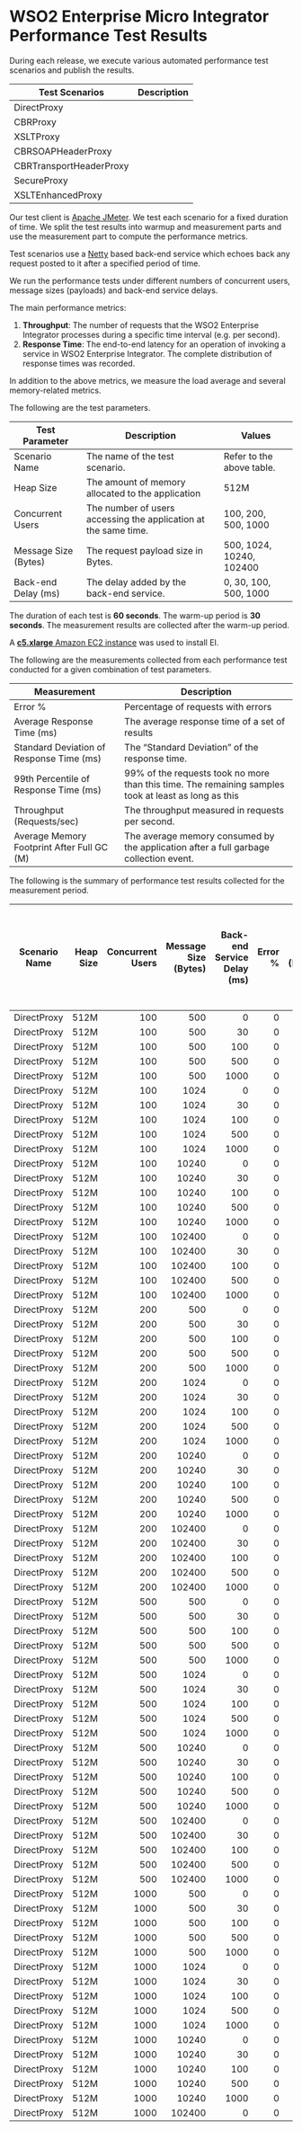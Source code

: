 # WSO2 Enterprise Micro Integrator Performance Test Results

During each release, we execute various automated performance test scenarios and publish the results.

| Test Scenarios | Description |
| --- | --- |
| DirectProxy |  |
| CBRProxy |  |
| XSLTProxy |  |
| CBRSOAPHeaderProxy |  |
| CBRTransportHeaderProxy |  |
| SecureProxy |  |
| XSLTEnhancedProxy |  |

Our test client is [Apache JMeter](https://jmeter.apache.org/index.html). We test each scenario for a fixed duration of
time. We split the test results into warmup and measurement parts and use the measurement part to compute the
performance metrics.

Test scenarios use a [Netty](https://netty.io/) based back-end service which echoes back any request
posted to it after a specified period of time.

We run the performance tests under different numbers of concurrent users, message sizes (payloads) and back-end service
delays.

The main performance metrics:

1. **Throughput**: The number of requests that the WSO2 Enterprise Integrator processes during a specific time interval (e.g. per second).
2. **Response Time**: The end-to-end latency for an operation of invoking a service in WSO2 Enterprise  Integrator. The complete distribution of response times was recorded.

In addition to the above metrics, we measure the load average and several memory-related metrics.

The following are the test parameters.

| Test Parameter | Description | Values |
| --- | --- | --- |
| Scenario Name | The name of the test scenario. | Refer to the above table. |
| Heap Size | The amount of memory allocated to the application | 512M |
| Concurrent Users | The number of users accessing the application at the same time. | 100, 200, 500, 1000 |
| Message Size (Bytes) | The request payload size in Bytes. | 500, 1024, 10240, 102400 |
| Back-end Delay (ms) | The delay added by the back-end service. | 0, 30, 100, 500, 1000 |

The duration of each test is **60 seconds**. The warm-up period is **30 seconds**.
The measurement results are collected after the warm-up period.

A [**c5.xlarge** Amazon EC2 instance](https://aws.amazon.com/ec2/instance-types/) was used to install EI.

The following are the measurements collected from each performance test conducted for a given combination of
test parameters.

| Measurement | Description |
| --- | --- |
| Error % | Percentage of requests with errors |
| Average Response Time (ms) | The average response time of a set of results |
| Standard Deviation of Response Time (ms) | The “Standard Deviation” of the response time. |
| 99th Percentile of Response Time (ms) | 99% of the requests took no more than this time. The remaining samples took at least as long as this |
| Throughput (Requests/sec) | The throughput measured in requests per second. |
| Average Memory Footprint After Full GC (M) | The average memory consumed by the application after a full garbage collection event. |

The following is the summary of performance test results collected for the measurement period.

|  Scenario Name | Heap Size | Concurrent Users | Message Size (Bytes) | Back-end Service Delay (ms) | Error % | Throughput (Requests/sec) | Average Response Time (ms) | Standard Deviation of Response Time (ms) | 99th Percentile of Response Time (ms) | WSO2 Enterprise Micro Integrator GC Throughput (%) | Average WSO2 Enterprise Micro Integrator Memory Footprint After Full GC (M) |
|---|---:|---:|---:|---:|---:|---:|---:|---:|---:|---:|---:|
|  DirectProxy | 512M | 100 | 500 | 0 | 0 | 753.09 | 100.67 | 47.46 | 201 | 98.58 | 28.156 |
|  DirectProxy | 512M | 100 | 500 | 30 | 0 | 813.35 | 99.47 | 27.81 | 200 | 98.66 | 28.16 |
|  DirectProxy | 512M | 100 | 500 | 100 | 0 | 662.6 | 126.89 | 39.46 | 205 | 98.59 | 28.203 |
|  DirectProxy | 512M | 100 | 500 | 500 | 0 | 171.22 | 503.94 | 11.93 | 571 | 99.48 | 28.158 |
|  DirectProxy | 512M | 100 | 500 | 1000 | 0 | 87.61 | 1004.46 | 11.97 | 1071 | 99.47 | 28.107 |
|  DirectProxy | 512M | 100 | 1024 | 0 | 0 | 828.75 | 108.59 | 47.65 | 203 | 98.2 | 28.181 |
|  DirectProxy | 512M | 100 | 1024 | 30 | 0 | 1091.02 | 83.36 | 31.2 | 198 | 98.3 | 28.117 |
|  DirectProxy | 512M | 100 | 1024 | 100 | 0 | 790.64 | 116.21 | 32.49 | 199 | 98.9 | 24.003 |
|  DirectProxy | 512M | 100 | 1024 | 500 | 0 | 183.79 | 502.77 | 21.26 | 571 | 99.48 | 28.119 |
|  DirectProxy | 512M | 100 | 1024 | 1000 | 0 | 91.83 | 1005.75 | 21.92 | 1095 | 99.69 | 28.26 |
|  DirectProxy | 512M | 100 | 10240 | 0 | 0 | 640.28 | 146.25 | 54.64 | 295 | 98.57 | 28.189 |
|  DirectProxy | 512M | 100 | 10240 | 30 | 0 | 794.9 | 118.21 | 45.3 | 215 | 98.54 | 28.134 |
|  DirectProxy | 512M | 100 | 10240 | 100 | 0 | 692.93 | 136.27 | 50.18 | 289 | 98.37 | 28.224 |
|  DirectProxy | 512M | 100 | 10240 | 500 | 0 | 209.28 | 452.16 | 138.03 | 599 | 99.58 | 28.194 |
|  DirectProxy | 512M | 100 | 10240 | 1000 | 0 | 97.5 | 970.57 | 189.98 | 1103 | 99.65 | 28.204 |
|  DirectProxy | 512M | 100 | 102400 | 0 | 0 | 207.49 | 459.68 | 112.99 | 711 | 99.29 | 28.149 |
|  DirectProxy | 512M | 100 | 102400 | 30 | 0 | 252.67 | 378.38 | 109.38 | 695 | 99.31 | 28.17 |
|  DirectProxy | 512M | 100 | 102400 | 100 | 0 | 224.26 | 427.23 | 127.76 | 791 | 99.27 | 28.125 |
|  DirectProxy | 512M | 100 | 102400 | 500 | 0 | 236.55 | 405.41 | 207.54 | 699 | 99.45 | 28.107 |
|  DirectProxy | 512M | 100 | 102400 | 1000 | 0 | 177.61 | 539.46 | 411.43 | 1103 | 99.36 | 28.088 |
|  DirectProxy | 512M | 200 | 500 | 0 | 0 | 1090.76 | 176.54 | 74.93 | 397 | 97.66 | 28.176 |
|  DirectProxy | 512M | 200 | 500 | 30 | 0 | 1156.26 | 166.69 | 63.34 | 309 | 97.48 | 28.222 |
|  DirectProxy | 512M | 200 | 500 | 100 | 0 | 1026.3 | 188.21 | 66.48 | 395 | 97.58 | 28.191 |
|  DirectProxy | 512M | 200 | 500 | 500 | 0 | 372.76 | 518.84 | 38.28 | 607 | 99.15 | 28.123 |
|  DirectProxy | 512M | 200 | 500 | 1000 | 0 | 191.43 | 1010.02 | 59.03 | 1103 | 99.59 | 28.131 |
|  DirectProxy | 512M | 200 | 1024 | 0 | 0 | 1195.23 | 162.24 | 69.92 | 391 | 97.4 | 28.269 |
|  DirectProxy | 512M | 200 | 1024 | 30 | 0 | 1208.78 | 160.52 | 63.44 | 313 | 97.29 | 28.097 |
|  DirectProxy | 512M | 200 | 1024 | 100 | 0 | 1027.93 | 189 | 67.49 | 395 | 97.51 | 28.137 |
|  DirectProxy | 512M | 200 | 1024 | 500 | 0 | 381.88 | 509 | 28.14 | 599 | 99.36 | 28.125 |
|  DirectProxy | 512M | 200 | 1024 | 1000 | 0 | 192.92 | 1008.34 | 65.33 | 1103 | 99.56 | 28.104 |
|  DirectProxy | 512M | 200 | 10240 | 0 | 0 | 775.34 | 251.5 | 83.4 | 493 | 98.07 | 28.17 |
|  DirectProxy | 512M | 200 | 10240 | 30 | 0 | 860.42 | 226.74 | 79.07 | 407 | 98.03 | 28.194 |
|  DirectProxy | 512M | 200 | 10240 | 100 | 0 | 810.5 | 240.88 | 73.9 | 487 | 98.05 | 28.183 |
|  DirectProxy | 512M | 200 | 10240 | 500 | 0 | 433.88 | 449.97 | 141.9 | 599 | 99.31 | 28.197 |
|  DirectProxy | 512M | 200 | 10240 | 1000 | 0 | 219.87 | 888.29 | 314.53 | 1103 | 99.51 | 24.144 |
|  DirectProxy | 512M | 200 | 102400 | 0 | 0 | 250.86 | 779.6 | 199.27 | 1399 | 99.25 | 28.127 |
|  DirectProxy | 512M | 200 | 102400 | 30 | 0 | 279.65 | 699.79 | 192.28 | 1303 | 99.26 | 28.084 |
|  DirectProxy | 512M | 200 | 102400 | 100 | 0 | 255.26 | 766.97 | 203.43 | 1399 | 99.08 | 28.142 |
|  DirectProxy | 512M | 200 | 102400 | 500 | 0 | 250.52 | 781.55 | 199.38 | 1303 | 99.23 | 28.022 |
|  DirectProxy | 512M | 200 | 102400 | 1000 | 0 | 262.48 | 745.35 | 391.51 | 1399 | 99.28 | 28.143 |
|  DirectProxy | 512M | 500 | 500 | 0 | 0 | 1178.6 | 416.14 | 147.15 | 807 | 95.8 | 28.219 |
|  DirectProxy | 512M | 500 | 500 | 30 | 0 | 1237.37 | 396.5 | 147.52 | 807 | 95.44 | 28.144 |
|  DirectProxy | 512M | 500 | 500 | 100 | 0 | 1105.82 | 443.86 | 150.53 | 903 | 95.47 | 28.147 |
|  DirectProxy | 512M | 500 | 500 | 500 | 0 | 913.11 | 537.5 | 55.67 | 707 | 96.78 | 28.179 |
|  DirectProxy | 512M | 500 | 500 | 1000 | 0 | 483.53 | 1014.52 | 39.85 | 1111 | 98.59 | 28.144 |
|  DirectProxy | 512M | 500 | 1024 | 0 | 0 | 1189.79 | 413.08 | 150.93 | 891 | 95.2 | 28.354 |
|  DirectProxy | 512M | 500 | 1024 | 30 | 0 | 1258.2 | 390.82 | 145.35 | 803 | 95.02 | 28.159 |
|  DirectProxy | 512M | 500 | 1024 | 100 | 0 | 1113.01 | 441.91 | 146.44 | 899 | 95.28 | 28.142 |
|  DirectProxy | 512M | 500 | 1024 | 500 | 0 | 922.37 | 533.16 | 52.57 | 707 | 96.38 | 28.211 |
|  DirectProxy | 512M | 500 | 1024 | 1000 | 0 | 482.39 | 1019.56 | 40.58 | 1111 | 98.41 | 28.237 |
|  DirectProxy | 512M | 500 | 10240 | 0 | 0 | 835.56 | 589.22 | 159.06 | 1011 | 96.68 | 28.142 |
|  DirectProxy | 512M | 500 | 10240 | 30 | 0 | 855.33 | 575.58 | 173.83 | 1103 | 96.21 | 28.232 |
|  DirectProxy | 512M | 500 | 10240 | 100 | 0 | 816.56 | 603.24 | 175.83 | 1111 | 96.38 | 28.122 |
|  DirectProxy | 512M | 500 | 10240 | 500 | 0 | 809.85 | 608.16 | 159.22 | 999 | 96.64 | 28.159 |
|  DirectProxy | 512M | 500 | 10240 | 1000 | 0 | 535.34 | 919.51 | 263.08 | 1111 | 98.6 | 28.05 |
|  DirectProxy | 512M | 500 | 102400 | 0 | 0 | 262.29 | 1876.52 | 435.51 | 3311 | 98.72 | 28.163 |
|  DirectProxy | 512M | 500 | 102400 | 30 | 0 | 277.51 | 1774.03 | 426.62 | 3199 | 98.74 | 28.114 |
|  DirectProxy | 512M | 500 | 102400 | 100 | 0 | 262.58 | 1875.25 | 460.75 | 3407 | 98.67 | 28.173 |
|  DirectProxy | 512M | 500 | 102400 | 500 | 0 | 264.45 | 1862.68 | 438.13 | 3311 | 98.88 | 28.188 |
|  DirectProxy | 512M | 500 | 102400 | 1000 | 0 | 257.36 | 1914.29 | 426.47 | 3423 | 98.8 | 28.126 |
|  DirectProxy | 512M | 1000 | 500 | 0 | 0 | 1170.97 | 842.43 | 284.7 | 1695 | 88.93 | 134.961 |
|  DirectProxy | 512M | 1000 | 500 | 30 | 0 | 1194.47 | 826.1 | 303.64 | 1791 | 88.85 | 136.14 |
|  DirectProxy | 512M | 1000 | 500 | 100 | 0 | 1118.46 | 882.35 | 304.69 | 1807 | 89.67 | 135.146 |
|  DirectProxy | 512M | 1000 | 500 | 500 | 0 | 1093.93 | 902.19 | 207 | 1607 | 91.57 | 122.247 |
|  DirectProxy | 512M | 1000 | 500 | 1000 | 0 | 892.17 | 1105.88 | 116.75 | 1511 | 94.06 | 87.222 |
|  DirectProxy | 512M | 1000 | 1024 | 0 | 0 | 1136.65 | 868.92 | 301.5 | 1719 | 88.81 | 135.445 |
|  DirectProxy | 512M | 1000 | 1024 | 30 | 0 | 1286 | 768.43 | 265.03 | 1519 | 89.11 | 137.67 |
|  DirectProxy | 512M | 1000 | 1024 | 100 | 0 | 1237.43 | 798.69 | 257.37 | 1599 | 90.14 | 135.707 |
|  DirectProxy | 512M | 1000 | 1024 | 500 | 0 | 1173.15 | 842.35 | 176.04 | 1407 | 92.34 | 123.997 |
|  DirectProxy | 512M | 1000 | 1024 | 1000 | 0 | 915.32 | 1078.74 | 99.99 | 1495 | 94.65 | 87.22 |
|  DirectProxy | 512M | 1000 | 10240 | 0 | 0 | 879.73 | 1123.22 | 291.85 | 1991 | 90.84 | 142.36 |
|  DirectProxy | 512M | 1000 | 10240 | 30 | 0 | 890.27 | 1110.43 | 310.89 | 2007 | 91.06 | 142.293 |
|  DirectProxy | 512M | 1000 | 10240 | 100 | 0 | 858.4 | 1151.84 | 328.74 | 2111 | 91.94 | 142.454 |
|  DirectProxy | 512M | 1000 | 10240 | 500 | 0 | 855.62 | 1145.86 | 276.71 | 2007 | 94.38 | 116.223 |
|  DirectProxy | 512M | 1000 | 10240 | 1000 | 0 | 790.54 | 1210.33 | 374.02 | 1999 | 94.95 | 86.52 |
|  DirectProxy | 512M | 1000 | 102400 | 0 | 0 | 232.21 | 4117.31 | 1055.51 | 6911 | 97.1 | 91.142 |
